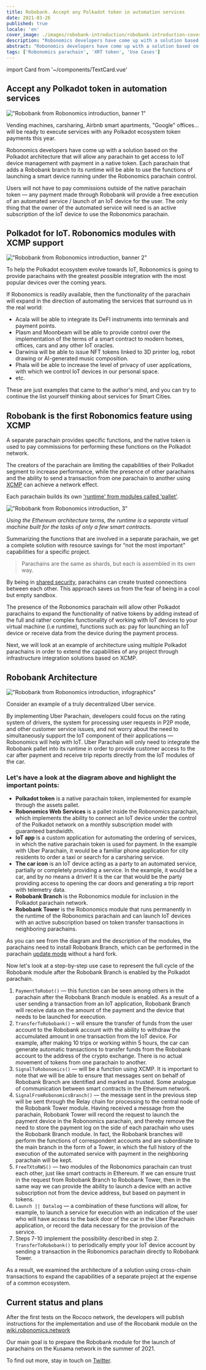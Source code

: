 ```yaml
---
title: Robobank. Accept any Polkadot token in automation services
date: 2021-03-26
published: true
locale: 'en'
cover_image: ./images/robobank-introduction/robobank-introduction-cover.jpg
description: "Robonomics developers have come up with a solution based on the Polkadot architecture that will allow any parachain to get access to IoT device management with payment in a native token"
abstract: "Robonomics developers have come up with a solution based on the Polkadot architecture that will allow any parachain to get access to IoT device management with payment in a native token"
tags: ['Robonomics parachain', 'XRT token', 'Use Cases']
---
```

import Card from '~/components/TextCard.vue'

<section class="animate-inside" v-in-viewport.once>

## Accept any Polkadot token in automation services

</section>

<section class="animate-inside" v-in-viewport.once>

!["Robobank from Robonomics introduction, banner 1"](./images/robobank-introduction/robobank-introduction-banner-1.jpg)

</section>

Vending machines, carsharing, Airbnb smart apartments, "Google" offices... will be ready to execute services with any Polkadot ecosystem token payments this year.

Robonomics developers have come up with a solution based on the Polkadot architecture that will allow any parachain to get access to IoT device management with payment in a native token. Each parachain that adds a Robobank branch to its runtime will be able to use the functions of launching a smart device running under the Robonomics parachain control.


Users will not have to pay commissions outside of the native parachain token  — any payment made through Robobank will provide a free execution of an automated service / launch of an IoT device for the user. The only thing that the owner of the automated service will need is an active subscription of the IoT device to use the Robonomics parachain.

<section class="animate-inside" v-in-viewport.once>

## Polkadot for IoT. Robonomics modules with XCMP support

</section>

<section class="animate-inside" v-in-viewport.once>

!["Robobank from Robonomics introduction, banner 2"](./images/robobank-introduction/robobank-introduction-banner-2.jpg)

</section>

To help the Polkadot ecosystem evolve towards IoT, Robonomics is going to provide parachains with the greatest possible integration with the most popular devices over the coming years.


If Robonomics is readily available, then the functionality of the parachain will expand in the direction of automating the services that surround us in the real world:


* Acala will be able to integrate its DeFI instruments into terminals and payment points.
* Plasm and Moonbeam will be able to provide control over the implementation of the terms of a smart contract to modern homes, offices, cars and any other IoT oracles.
* Darwinia will be able to issue NFT tokens linked to 3D printer log, robot drawing or AI-generated music composition.
* Phala will be able to increase the level of privacy of user applications, with which we control IoT devices in our personal space.
* etc.


These are just examples that came to the author's mind, and you can try to continue the list yourself thinking about services for Smart Cities.

<section class="animate-inside" v-in-viewport.once>

## Robobank is the first Robonomics feature using XCMP

</section>


A separate parachain provides specific functions, and the native token is used to pay commissions for performing these functions on the Polkadot network.

The creators of the parachain are limiting the capabilities of their Polkadot segment to increase performance, while the presence of other parachains and the ability to send a transaction from one parachain to another using [XCMP](https://wiki.polkadot.network/docs/en/learn-crosschain) can achieve a network effect.

Each parachain builds its own ['runtime' from modules called 'pallet'](https://substrate.dev/docs/en/knowledgebase/runtime/).

<section class="animate-inside" v-in-viewport.once>

!["Robobank from Robonomics introduction, 3"](./images/robobank-introduction/robobank-introduction-3.png)

*Using the Ethereum architecture terms, the runtime is a separate virtual machine built for the tasks of only a few smart contracts.*

</section>

Summarizing the functions that are involved in a separate parachain, we get a complete solution with resource savings for “not the most important” capabilities for a specific project.

<section class="animate-inside" v-in-viewport.once>

> Parachains are the same as shards, but each is assembled in its own way.

</section>

By being in [shared security](https://wiki.polkadot.network/docs/en/learn-security#shared-security), parachains can create trusted connections between each other. This approach saves us from the fear of being in a cool but empty sandbox.

The presence of the Robonomics parachain will allow other Polkadot parachains to expand the functionality of native tokens by adding instead of the full and rather complex functionality of working with IoT devices to your virtual machine (i.e runtime), functions such as: pay for launching an IoT device or receive data from the device during the payment process.

Next, we will look at an example of architecture using multiple Polkadot parachains in order to extend the capabilities of any project through infrastructure integration solutions based on XCMP.

<section class="animate-inside" v-in-viewport.once>

## Robobank Architecture

</section>

<section class="animate-inside" v-in-viewport.once>

!["Robobank from Robonomics introduction, infographics"](./images/robobank-introduction/robobank-introduction-infographics.png)

</section>

Consider an example of a truly decentralized Uber service.

By implementing Uber Parachain, developers could focus on the rating system of drivers, the system for processing user requests in P2P mode, and other customer service issues, and not worry about the need to simultaneously support the IoT component of their applications — Robonomics will help with IoT. Uber Parachain will only need to integrate the Robobank pallet into its runtime in order to provide customer access to the car after payment and receive trip reports directly from the IoT modules of the car.

### Let's have a look at the diagram above and highlight the important points:

* **Polkadot token** is a native parachain token, implemented for example through the assets pallet.
* **Robonomics Web Services** is a pallet inside the Robonomics parachain, which implements the ability to connect an IoT device under the control of the Polkadot network on a monthly subscription model with guaranteed bandwidth.
* **IoT app** is a custom application for automating the ordering of services, in which the native parachain token is used for payment. In the example with Uber Parachain, it would be a familiar phone application for city residents to order a taxi or search for a carsharing service.
* **The car icon** is an IoT device acting as a party to an automated service, partially or completely providing a service. In the example, it would be a car, and by no means a driver! It is the car that would be the party providing access to opening the car doors and generating a trip report with telemetry data.
* **Robobank Branch** is the Robonomics module for inclusion in the Polkadot parachain network.
* **Robobank Tower** is the Robonomics module that runs permanently in the runtime of the Robonomics parachain and can launch IoT devices with an active subscription based on token transfer transactions in neighboring parachains.

As you can see from the diagram and the description of the modules, the parachains need to install Robobank Branch, which can be performed in the parachain [update mode](https://wiki.polkadot.network/docs/en/build-protocol-info#runtime-upgrades) without a hard fork.

Now let's look at a step-by-step use case to represent the full cycle of the Robobank module after the Robobank Branch is enabled by the Polkadot parachain.

1. `PaymentToRobot()` — this function can be seen among others in the parachain after the Robobank Branch module is enabled. As a result of a user sending a transaction from an IoT application, Robobank Branch will receive data on the amount of the payment and the device that needs to be launched for execution.
2. `TransferToRobobank()` – will ensure the transfer of funds from the user account to the Robobank account with the ability to withdraw the accumulated amount in one transaction from the IoT device. For example, after making 10 trips or working within 5 hours, the car can generate automatic transactions to transfer funds from the Robobank account to the address of the crypto exchange. There is no actual movement of tokens from one parachain to another.
3. `SignalToRobonomics()` — will be a function using XCMP. It is important to note that we will be able to ensure that messages sent on behalf of Robobank Branch are identified and marked as trusted. Some analogue of communication between smart contracts in the Ethereum network.
4. `SignalFromRobonomicsBranch()`  — the message sent in the previous step will be sent through the Relay chain for processing to the central node of the Robobank Tower module. Having received a message from the parachain, Robobank Tower will record the request to launch the payment device in the Robonomics parachain, and thereby remove the need to store the payment log on the side of each parachain who uses the Robobank Branch module. In fact, the Robobank branches will perform the functions of correspondent accounts and are subordinate to the main branch in the form of a Tower, in which the full history of the execution of the automated service with payment in the neighboring parachain will be kept.
5. `FreeTXtoRWS()` — two modules of the Robonomics parachain can trust each other, just like smart contracts in Ethereum. If we can ensure trust in the request from Robobank Branch to Robobank Tower, then in the same way we can provide the ability to launch a device with an active subscription not from the device address, but based on payment in tokens.
6. `Launch || Datalog` — a combination of these functions will allow, for example, to launch a service for execution with an indication of the user who will have access to the back door of the car in the Uber Parachain application, or record the data necessary for the provision of the service.
7. Steps 7-10 implement the possibility described in step 2. `TransferToRobobank()` to periodically empty your IoT device account by sending a transaction in the Robonomics parachain directly to Robobank Tower.

As a result, we examined the architecture of a solution using cross-chain transactions to expand the capabilities of a separate project at the expense of a common ecosystem.

<section class="animate-inside" v-in-viewport.once>

## Current status and plans

</section>

After the first tests on the Rococo network, the developers will publish instructions for the implementation and use of the Rocobank module on the [wiki.robonomics.network](https://wiki.robonomics.network/)

Our main goal is to prepare the Robobank module for the launch of parachains on the Kusama network in the summer of 2021.

To find out more, stay in touch on [Twitter](https://twitter.com/AIRA_Robonomics).
